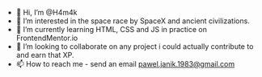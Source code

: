 - 👋 Hi, I’m @H4m4k
- 👀 I’m interested in the space race by SpaceX and ancient civilizations. 
- 🌱 I’m currently learning HTML, CSS and JS in practice on FrontendMentor.io
- 💞️ I’m looking to collaborate on any project i could actually contribute to and earn that XP.
- 📫 How to reach me - send an email pawel.janik.1983@gmail.com

<!---
H4m4k/H4m4k is a ✨ special ✨ repository because its `README.md` (this file) appears on your GitHub profile.
You can click the Preview link to take a look at your changes.
--->
